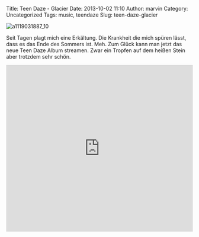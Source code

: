 Title: Teen Daze - Glacier
Date: 2013-10-02 11:10
Author: marvin
Category: Uncategorized
Tags: music, teendaze
Slug: teen-daze-glacier

![a1119031887_10]({filename}/images/a1119031887_10.jpg)

Seit Tagen plagt mich eine Erkältung. Die Krankheit die mich spüren
lässt, dass es das Ende des Sommers ist. Meh. Zum Glück kann man jetzt
das neue Teen Daze Album streamen. Zwar ein Tropfen auf dem heißen Stein
aber trotzdem sehr schön.

<iframe width="100%" height="450" scrolling="no" frameborder="no" src="https://w.soundcloud.com/player/?url=https%3A//api.soundcloud.com/playlists/11090771&amp;auto_play=false&amp;hide_related=false&amp;show_comments=true&amp;show_user=true&amp;show_reposts=false&amp;visual=true"></iframe>
